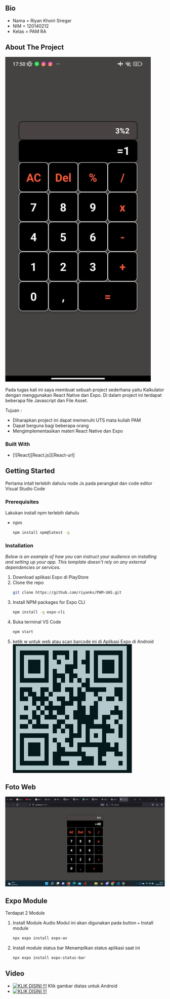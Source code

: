 ## Bio
* Nama = Riyan Khoiri Siregar
* NIM = 120140212
* Kelas = PAM RA

<!-- ABOUT THE PROJECT -->
## About The Project

![THIS IS MY FILE](https://github.com/riyanks/PAM-UAS/blob/master/assets/gambar.jpeg?raw=true)

Pada tugas kali ini saya membuat sebuah project sederhana yaitu Kalkulator dengan menggunakan React Native dan Expo. 
Di dalam project ini terdapat beberapa file Javascript dan File Asset.

Tujuan :
* Diharapkan project ini dapat memenuhi UTS mata kuliah PAM 
* Dapat berguna bagi beberapa orang 
* Mengimplementasikan materi React Native dan Expo



### Built With

* [![React][React.js]][React-url]



<!-- GETTING STARTED -->
## Getting Started

Pertama intall terlebih dahulu node Js pada perangkat dan code editor Visual Studio Code

### Prerequisites

Lakukan install npm terlebih dahulu
* npm
  ```sh
  npm install npm@latest -g
  ```

### Installation

_Below is an example of how you can instruct your audience on installing and setting up your app. This template doesn't rely on any external dependencies or services._

1. Download aplikasi Expo di PlayStore
2. Clone the repo
   ```sh
   git clone https://github.com/riyanks/PAM-UAS.git
   ```
3. Install NPM packages for Expo CLI
   ```sh
   npm install -g expo-cli
   ```
4. Buka terminal VS Code
   ```sh
   npm start
   ```
5. ketik w untuk web atau scan barcode ini di Aplikasi Expo di Android
  ![THIS IS MY FILE](https://github.com/riyanks/PAM-UAS/blob/master/assets/Screenshot%202022-10-16%20184229.png?raw=true)
 



<!-- USAGE EXAMPLES -->
## Foto Web
![THIS IS MY FILE](https://github.com/riyanks/PAM-UAS/blob/master/assets/Screenshot%20(939).png?raw=true)




<!-- ROADMAP -->
## Expo Module
Terdapat 2 Module
1. Install Module Audio 
    Modul ini akan digunakan pada button ``` = ```
    Install module
    ```sh
    npx expo install expo-av
   ```
    
2. Install module status bar
   Menampilkan status aplikasi saat ini
   ```sh
   npx expo install expo-status-bar
   ```
 
 ## Video
 * [![KLIK DISINI !!!](https://img.youtube.com/vi/fJGWkbZHdWo/0.jpg)](https://youtu.be/kHmyfhgHuos)
 Klik gambar diatas untuk Android
 * [![KLIK DISINI !!!](https://img.youtube.com/vi/fJGWkbZHdWo/0.jpg)](https://youtu.be/xagnsYOCJoM)
 
